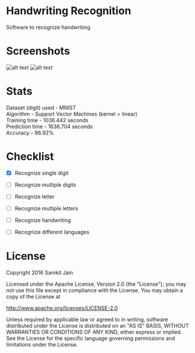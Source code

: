 # Handwriting Recognition

Software to recognize handwriting


# Screenshots

![alt text](https://github.com/samkit-jain/Handwriting-Recognition/blob/master/screen1.png)
![alt text](https://github.com/samkit-jain/Handwriting-Recognition/blob/master/screen2.png)

# Stats

Dataset (digit) used - MNIST  
Algorithm - Support Vector Machines (kernel = linear)  
Training time - 1036.442 seconds  
Prediction time - 1636.704 seconds  
Accuracy - 96.92%  


# Checklist

- [x] Recognize single digit
- [ ] Recognize multiple digits
- [ ] Recognize letter
- [ ] Recognize multiple letters
- [ ] Recognize handwriting
- [ ] Recognize different languages


# License

Copyright 2016 Samkit Jain

Licensed under the Apache License, Version 2.0 (the "License");
you may not use this file except in compliance with the License.
You may obtain a copy of the License at

   http://www.apache.org/licenses/LICENSE-2.0

Unless required by applicable law or agreed to in writing, software
distributed under the License is distributed on an "AS IS" BASIS,
WITHOUT WARRANTIES OR CONDITIONS OF ANY KIND, either express or implied.
See the License for the specific language governing permissions and
limitations under the License.
